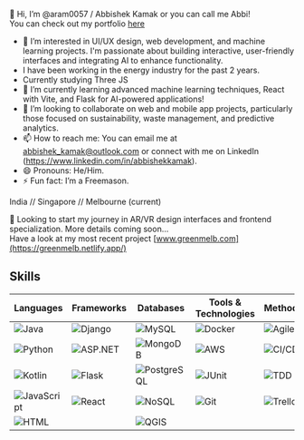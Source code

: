 👋 Hi, I’m @aram0057  / Abbishek Kamak or you can call me Abbi!           
You can check out my portfolio [here](https://abbikamak.netlify.app/)     
      
- 👀 I’m interested in UI/UX design, web development, and machine learning projects. I'm passionate about building interactive, user-friendly interfaces and integrating AI to enhance functionality. 
- I have been working in the energy industry for the past 2 years.   
- Currently studying Three JS  
- 🌱 I’m currently learning advanced machine learning techniques, React with Vite, and Flask for AI-powered applications!   
- 💞️ I’m looking to collaborate on web and mobile app projects, particularly those focused on sustainability, waste management, and predictive analytics.   
- 📫 How to reach me: You can email me at abbishek_kamak@outlook.com  or connect with me on LinkedIn  (https://www.linkedin.com/in/abbishekkamak). 
- 😄 Pronouns: He/Him.
- ⚡ Fun fact: I’m a Freemason.   
    
India // Singapore // Melbourne (current)  
 
👀 Looking to start my journey in AR/VR design interfaces and frontend specialization. More details coming soon...  
Have a look at my most recent project [www.greenmelb.com](https://greenmelb.netlify.app/)
 
  
 
## Skills

| Languages             | Frameworks                     | Databases                      | Tools & Technologies                               | Methodologies                                  |
|-----------------------|--------------------------------|--------------------------------|---------------------------------------------------|------------------------------------------------|
| ![Java](https://img.shields.io/badge/Java-ED8B00?style=flat-square&logo=java&logoColor=white)   | ![Django](https://img.shields.io/badge/Django-092E20?style=flat-square&logo=django&logoColor=white) | ![MySQL](https://img.shields.io/badge/MySQL-4479A1?style=flat-square&logo=mysql&logoColor=white)      | ![Docker](https://img.shields.io/badge/Docker-2496ED?style=flat-square&logo=docker&logoColor=white) | ![Agile](https://img.shields.io/badge/Agile-<color>?style=flat-square&logo=agile&logoColor=white) |
| ![Python](https://img.shields.io/badge/Python-3776AB?style=flat-square&logo=python&logoColor=white) | ![ASP.NET](https://img.shields.io/badge/ASP.NET-5C2D91?style=flat-square&logo=asp.net&logoColor=white) | ![MongoDB](https://img.shields.io/badge/MongoDB-47A248?style=flat-square&logo=mongodb&logoColor=white) | ![AWS](https://img.shields.io/badge/AWS-FF9900?style=flat-square&logo=amazonaws&logoColor=white) | ![CI/CD](https://img.shields.io/badge/CI/CD-<color>?style=flat-square&logo=ci&logoColor=white) |
| ![Kotlin](https://img.shields.io/badge/Kotlin-7F52B1?style=flat-square&logo=kotlin&logoColor=white) | ![Flask](https://img.shields.io/badge/Flask-000000?style=flat-square&logo=flask&logoColor=white) | ![PostgreSQL](https://img.shields.io/badge/PostgreSQL-336791?style=flat-square&logo=postgresql&logoColor=white) | ![JUnit](https://img.shields.io/badge/JUnit-25A162?style=flat-square&logo=junit&logoColor=white) | ![TDD](https://img.shields.io/badge/TDD-<color>?style=flat-square&logo=tdd&logoColor=white) |
| ![JavaScript](https://img.shields.io/badge/JavaScript-F7DF1E?style=flat-square&logo=javascript&logoColor=black) |![React](https://img.shields.io/badge/React-61DAFB?style=flat-square&logo=react&logoColor=black)                     | ![NoSQL](https://img.shields.io/badge/NoSQL-<color>?style=flat-square&logo=nosql&logoColor=white)   | ![Git](https://img.shields.io/badge/Git-F05032?style=flat-square&logo=git&logoColor=white) | ![Trello](https://img.shields.io/badge/Trello-0052CC?style=flat-square&logo=trello&logoColor=white) |
| ![HTML](https://img.shields.io/badge/HTML-E34F26?style=flat-square&logo=html5&logoColor=white) |                     | ![QGIS](https://img.shields.io/badge/QGIS-5B9B93?style=flat-square&logo=qgis&logoColor=white) | | |




<!---
aram0057/aram0057 is a ✨ special ✨ repository because its `README.md` (this file) appears on your GitHub profile.
You can click the Preview link to take a look at you changes.
--->
